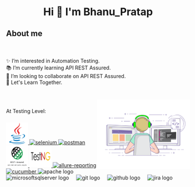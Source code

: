 
</svg>
<h1 align="center">Hi 👋 I'm Bhanu_Pratap</h1>

###

<h2 align="left">About me</h2>

###

<br clear="both">

<p align="left">✨ I’m interested in Automation Testing.<br>📚 I’m currently learning API REST Assured.<br>🎯 I’m looking to collaborate on API REST Assured.<br>💞️ Let's Learn Together.</p>

###

<br clear="both">

<img align="right" height="191" src="https://raw.githubusercontent.com/devSouvik/devSouvik/master/gif3.gif"  />

###

<p align="left">At Testing Level:</p>

###

<div align="left">
 <a href="https://www.java.com/" target="_blank" rel="noreferrer">
    <img src="https://raw.githubusercontent.com/devicons/devicon/master/icons/java/java-original.svg" alt="java" width="60" height="60"/>
  </a> 
 <a href="https://www.selenium.dev" target="_blank" rel="noreferrer"> 
    <img src="https://raw.githubusercontent.com/detain/svg-logos/780f25886640cef088af994181646db2f6b1a3f8/svg/selenium-logo.svg" alt="selenium" width="60" height="60"/> 
  </a>
 <a href="https://postman.com" target="_blank" rel="noreferrer"> 
    <img src="https://www.vectorlogo.zone/logos/getpostman/getpostman-icon.svg" alt="postman" width="60" height="60"/> 
  </a>
 <a href="https://rest-assured.io/" target="_blank" rel="noreferrer"> 
    <img src="https://github.com/Shoaibsheikh786/Shoaibsheikh786/blob/main/restassuredpng.png" alt="rest-assured" width="60" height="60"/> 
  </a>
 <a href="https://testng.org/" target="_blank" rel="noreferrer"> 
    <img src="https://github.com/Shoaibsheikh786/Shoaibsheikh786/blob/main/tesngpng.png" alt="testng" width="60" height="60"/> 
  </a>
 <a href="https://allurereport.org/" target="_blank" rel="noreferrer"> 
    <img src="https://avatars.githubusercontent.com/u/5879127?s=200&v=4" alt="allure-reporting" width="60" height="60"/> 
  </a>
 <a href="https://cucumber.io/" target="_blank" rel="noreferrer"> 
    <img src="https://cdn.jsdelivr.net/gh/devicons/devicon/icons/cucumber/cucumber-plain.svg" alt="cucumber" width="60" height="60"/> 
  </a>
  <img src="https://cdn.jsdelivr.net/gh/devicons/devicon/icons/apache/apache-original.svg" height="40" alt="apache logo"  />
  <img width="12" />
  <img src="https://cdn.jsdelivr.net/gh/devicons/devicon/icons/microsoftsqlserver/microsoftsqlserver-plain.svg" height="40" alt="microsoftsqlserver logo"  />
  <img width="12" />
  
  <img src="https://cdn.jsdelivr.net/gh/devicons/devicon/icons/git/git-original.svg" height="40" alt="git logo"  />
  <img width="12" />
  <img src="https://skillicons.dev/icons?i=github" height="40" alt="github logo"  />
  <img width="12" />

  <img src="https://cdn.jsdelivr.net/gh/devicons/devicon/icons/jira/jira-original.svg" height="40" alt="jira logo"  />
 
 
</div>

###
